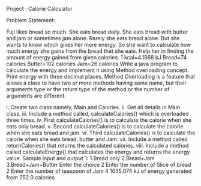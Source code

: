 Project : Calorie Calculator

Problem Statement:

Fuji likes bread so much. She eats bread daily. She eats bread with butter and jam or sometimes jam alone. Rarely she eats bread alone. But she wants to know which gives her more energy. So she want to calculate how much energy she gains from the bread that she eats. Help her in finding the amount of energy gained from given calories.
1 kcal=4.1868 kJ
Bread=74 calories
Butter=102 calories
Jam=26 calories
Write a java program to calculate the energy and implement it using Method overloading concept. Print energy with three decimal places.
Method Overloading is a feature that allows a class to have two or more methods having same name, but their arguments type or the return type of the method or the number of arguments are different.

i. Create two class namely, Main and Calories.
ii. Get all details in Main class.
iii. Include a method called, calculateCalories() which is overloaded three times.
iv. First calculateCalories() is to calculate the calorie when she eats only bread.
v. Second calculateCalories() is to calculate the calorie when she eats bread and jam.
vi. Third calculateCalories() is to calculate the calorie when she eats bread, butter and Jam.
vii. Include a method called returnCalories() that returns the calculated calories.
viii. Include a method called calculateEnergy() that calculates the energy and returns the energy value.
Sample input and output 1:
1.Bread only
2.Bread+Jam
3.Bread+Jam+Butter
Enter the choice
2
Enter the number of Slice of bread
2
Enter the number of teaspoon of Jam
4
1055.074 kJ of energy generated from 252.0 calories